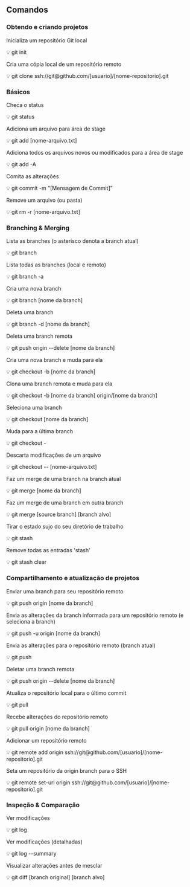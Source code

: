 ## Comandos

### Obtendo e criando projetos

Inicializa um repositório Git local

<aside>
💡 git init

</aside>

Cria uma cópia local de um repositório remoto

<aside>
💡 git clone ssh://git@github.com/[usuario]/[nome-repositorio].git

</aside>

### Básicos

Checa o status

<aside>
💡 git status

</aside>

Adiciona um arquivo para área de stage

<aside>
💡 git add [nome-arquivo.txt]

</aside>

Adiciona todos os arquivos novos ou modificados para a área de stage

<aside>
💡 git add -A

</aside>

Comita as alterações

<aside>
💡 git commit -m "[Mensagem de Commit]”

</aside>

Remove um arquivo (ou pasta)

<aside>
💡 git rm -r [nome-arquivo.txt]

</aside>

### ****Branching & Merging****

Lista as branches (o asterisco denota a branch atual)

<aside>
💡 git branch

</aside>

Lista todas as branches (local e remoto)

<aside>
💡 git branch -a

</aside>

Cria uma nova branch

<aside>
💡 git branch [nome da branch]

</aside>

Deleta uma branch

<aside>
💡 git branch -d [nome da branch]

</aside>

Deleta uma branch remota

<aside>
💡 git push origin --delete [nome da branch]

</aside>

Cria uma nova branch e muda para ela

<aside>
💡 git checkout -b [nome da branch]

</aside>

Clona uma branch remota e muda para ela

<aside>
💡 git checkout -b [nome da branch] origin/[nome da branch]

</aside>

Seleciona uma branch

<aside>
💡 git checkout [nome da branch]

</aside>

Muda para a última branch

<aside>
💡 git checkout -

</aside>

Descarta modificações de um arquivo

<aside>
💡 git checkout -- [nome-arquivo.txt]

</aside>

Faz um merge de uma branch na branch atual

<aside>
💡 git merge [nome da branch]

</aside>

Faz um merge de uma branch em outra branch

<aside>
💡 git merge [source branch] [branch alvo]

</aside>

Tirar o estado sujo do seu diretório de trabalho

<aside>
💡 git stash

</aside>

Remove todas as entradas 'stash’

<aside>
💡 git stash clear

</aside>

### Compartilhamento e atualização de projetos

Enviar uma branch para seu repositório remoto

<aside>
💡 git push origin [nome da branch]

</aside>

Envia as alterações da branch informada para um repositório remoto (e seleciona a branch)

<aside>
💡 git push -u origin [nome da branch]

</aside>

Envia as alterações para o repositório remoto (branch atual)

<aside>
💡 git push

</aside>

Deletar uma branch remota

<aside>
💡 git push origin --delete [nome da branch]

</aside>

Atualiza o repositório local para o último commit

<aside>
💡 git pull

</aside>

Recebe alterações do repositório remoto

<aside>
💡 git pull origin [nome da branch]

</aside>

Adicionar um repositório remoto

<aside>
💡 git remote add origin ssh://git@github.com/[usuario]/[nome-repositorio].git

</aside>

Seta um repositório da origin branch para o SSH

<aside>
💡 git remote set-url origin ssh://git@github.com/[usuario]/[nome-repositorio].git

</aside>

### ****Inspeção & Comparação****

Ver modificações

<aside>
💡 git log

</aside>

Ver modificações (detalhadas)

<aside>
💡 git log --summary

</aside>

Visualizar alterações antes de mesclar

<aside>
💡 git diff [branch original] [branch alvo]

</aside>